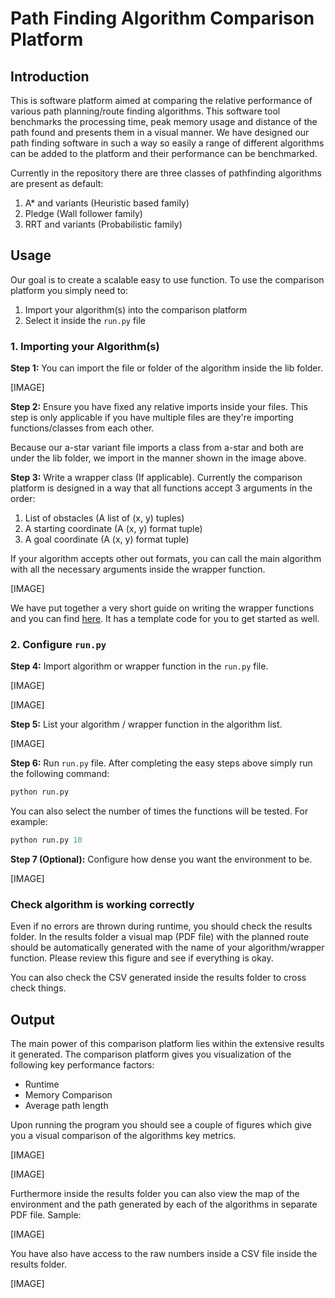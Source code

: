 # Path Finding Algorithm Comparison Platform

## Introduction 
This is software platform aimed at comparing the relative performance of various path planning/route finding algorithms. This software tool benchmarks the processing time, peak memory usage and distance of the path found and presents them in a visual manner. We have designed our path finding software in such a way so easily a range of different algorithms can be added to the platform and their performance can be benchmarked.

Currently in the repository there are three classes of pathfinding algorithms are present as default:
1. A* and variants (Heuristic based family) 
2. Pledge (Wall follower family)
3. RRT and variants (Probabilistic family) 


## Usage 

Our goal is to create a scalable easy to use function. To use the comparison platform you simply need to: 

1. Import your algorithm(s) into the comparison platform 
2. Select it inside the `run.py` file 

### 1. Importing your Algorithm(s)

**Step 1:** You can import the file or folder of the algorithm inside the lib folder. 

[IMAGE]

**Step 2:** Ensure you have fixed any relative imports inside your files. This step is only applicable if you have multiple files are they're importing functions/classes from each other. 

Because our a-star variant file imports a class from a-star and both are under the lib folder, we import in the manner shown in the image above. 

**Step 3:** Write a wrapper class (If applicable). Currently the comparison platform is designed in a way that all functions accept 3 arguments in the order: 
1. List of obstacles (A list of (x, y) tuples)
2. A starting coordinate (A (x, y) format tuple)
3. A goal coordinate (A (x, y) format tuple)

If your algorithm accepts other out formats, you can call the main algorithm with all the necessary arguments inside the wrapper function. 

[IMAGE]

We have put together a very short guide on writing the wrapper functions and you can find [here](). It has a template code for you to get started as well. 

### 2. Configure `run.py` 

**Step 4:** Import algorithm or wrapper function in the `run.py` file. 

[IMAGE]

[IMAGE]

**Step 5:** List your algorithm / wrapper function in the algorithm list. 

[IMAGE]

**Step 6:** Run `run.py` file. After completing the easy steps above simply run the following command: 

```python
python run.py 
```

You can also select the number of times the functions will be tested. For example:  

```python
python run.py 10 
```

**Step 7 (Optional):** Configure how dense you want the environment to be. 

[IMAGE]


### Check algorithm is working correctly 

Even if no errors are thrown during runtime, you should check the results folder. In the results folder a visual map (PDF file) with the planned route should be automatically generated with the name of your algorithm/wrapper function. Please review this figure and see if everything is okay. 

You can also check the CSV generated inside the results folder to cross check things. 


## Output 

The main power of this comparison platform lies within the extensive results it generated. The comparison platform gives you visualization of the following key performance factors: 
- Runtime 
- Memory Comparison 
- Average path length 


Upon running the program you should see a couple of figures which give you a visual comparison of the algorithms key metrics.

[IMAGE]

[IMAGE]


Furthermore inside the results folder you can also view the map of the environment and the path generated by each of the algorithms in separate PDF file. Sample:

[IMAGE]


You have also have access to the raw numbers inside a CSV file inside the results folder. 

[IMAGE]